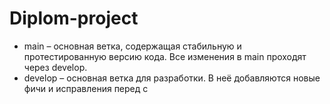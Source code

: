 # Diplom-project

* main – основная ветка, содержащая стабильную и протестированную версию кода. Все изменения в main проходят через develop.
* develop – основная ветка для разработки. В неё добавляются новые фичи и исправления перед с
